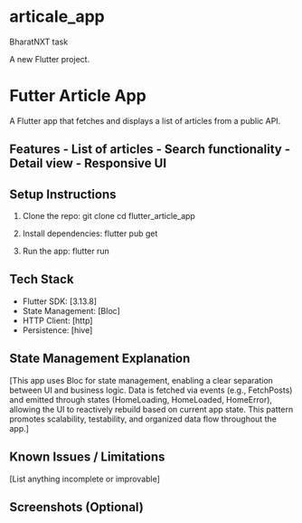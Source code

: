 # articale_app
BharatNXT task

A new Flutter project.
# Futter Article App 
 
 
A Flutter app that fetches and displays a list of articles from a public 
API. 
 
## Features - List of articles - Search functionality - Detail view - Responsive UI 
 
## Setup Instructions 
1. Clone the repo: 
   git clone <your-repo-link> 
   cd flutter_article_app 
 
2. Install dependencies: 
   flutter pub get 
 
3. Run the app: 
   flutter run 
 
## Tech Stack 
- Flutter SDK: [3.13.8]
- State Management: [Bloc] 
- HTTP Client: [http] 
- Persistence: [hive]

## State Management Explanation 
[This app uses Bloc for state management, enabling a clear separation between UI and business logic.
Data is fetched via events (e.g., FetchPosts) and emitted through states (HomeLoading, HomeLoaded, HomeError),
allowing the UI to reactively rebuild based on current app state. This pattern promotes scalability, testability, 
and organized data flow throughout the app.] 
 
## Known Issues / Limitations 
[List anything incomplete or improvable] 
 
## Screenshots (Optional) 

